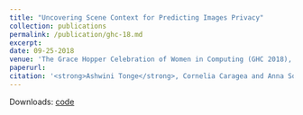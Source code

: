 ```yaml
---
title: "Uncovering Scene Context for Predicting Images Privacy"
collection: publications
permalink: /publication/ghc-18.md
excerpt: 
date: 09-25-2018
venue: 'The Grace Hopper Celebration of Women in Computing (GHC 2018), Houston, TX, USA.'
paperurl: 
citation: '<strong>Ashwini Tonge</strong>, Cornelia Caragea and Anna Squicciarini. (2018). &quot;Uncovering Scene Context for Predicting Images Privacy.&quot; <i>In The Grace Hopper Celebration of Women in Computing (GHC 2018), Houston, TX, USA, 2018 </i>.'
---
```

Downloads: [code](https://github.com/ashwinitonge/deepprivate.git)

